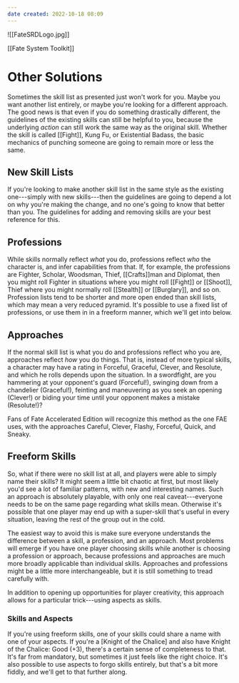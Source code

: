```yaml
---
date created: 2022-10-18 08:09
---
```


![[FateSRDLogo.jpg]]

[[Fate System Toolkit]]

# Other Solutions

Sometimes the skill list as presented just won't work for you. Maybe you
want another list entirely, or maybe you're looking for a different
approach. The good news is that even if you do something drastically
different, the guidelines of the existing skills can still be helpful to
you, because the underlying _action_ can still work the same way as the
original skill. Whether the skill is called [[Fight]], Kung Fu, or
Existential Badass, the basic mechanics of punching someone are going to
remain more or less the same.

## New Skill Lists

If you're looking to make another skill list in the same style as the
existing one---simply with new skills---then the guidelines are going to
depend a lot on why you're making the change, and no one's going to know
that better than you. The guidelines for adding and removing skills are
your best reference for this.

## Professions

While skills normally reflect _what_ you do, professions reflect _who_
the character is, and infer capabilities from that. If, for example, the
professions are Fighter, Scholar, Woodsman, Thief, [[Crafts]]man and
Diplomat, then you might roll Fighter in situations where you might roll
[[Fight]] or [[Shoot]], Thief where you might normally roll [[Stealth]] or [[Burglary]],
and so on. Profession lists tend to be shorter and more open ended than
skill lists, which may mean a very reduced pyramid. It's possible to use
a fixed list of professions, or use them in in a freeform manner, which
we'll get into below.

## Approaches

If the normal skill list is what you do and professions reflect who you
are, approaches reflect _how_ you do things. That is, instead of more
typical skills, a character may have a rating in Forceful, Graceful,
Clever, and Resolute, and which he rolls depends upon the situation. In
a swordfight, are you hammering at your opponent's guard (Forceful!),
swinging down from a chandelier (Graceful!), feinting and maneuvering as
you seek an opening (Clever!) or biding your time until your opponent
makes a mistake (Resolute!)?

Fans of Fate Accelerated Edition will recognize this method as the one
FAE uses, with the approaches Careful, Clever, Flashy, Forceful, Quick,
and Sneaky.

## Freeform Skills

So, what if there were no skill list at all, and players were able to
simply name their skills? It might seem a little bit chaotic at first,
but most likely you'd see a lot of familiar patterns, with new and
interesting names. Such an approach is absolutely playable, with only
one real caveat---everyone needs to be on the same page regarding what
skills mean. Otherwise it's possible that one player may end up with a
super-skill that's useful in every situation, leaving the rest of the
group out in the cold.

The easiest way to avoid this is make sure everyone understands the
difference between a skill, a profession, and an approach. Most problems
will emerge if you have one player choosing skills while another is
choosing a profession or approach, because professions and approaches
are much more broadly applicable than individual skills. Approaches and
professions might be a little more interchangeable, but it is still
something to tread carefully with.

In addition to opening up opportunities for player creativity, this
approach allows for a particular trick---using aspects as skills.

### Skills and Aspects

If you're using freeform skills, one of your skills could share a name
with one of your aspects. If you're a [Knight of the Chalice]
and also have Knight of the Chalice: Good (+3), there's a certain sense
of completeness to that. It's far from mandatory, but sometimes it just
feels like the right choice. It's also possible to use aspects to forgo
skills entirely, but that's a bit more fiddly, and we'll get to that
further along.


